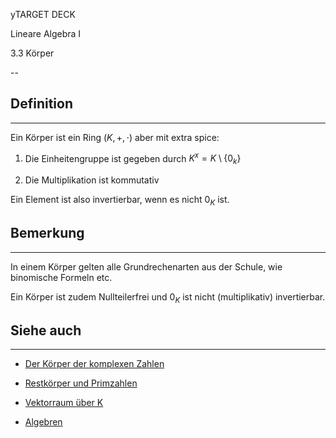 yTARGET DECK

Lineare Algebra I


3.3 Körper

--

## Definition

***

Ein Körper ist ein Ring $(K,+,\cdot)$ aber mit extra spice:

1. Die Einheitengruppe ist gegeben durch $K^x=K \setminus \{0_k\}$

2. Die Multiplikation ist kommutativ

Ein Element ist also invertierbar, wenn es nicht $0_K$ ist.

## Bemerkung

***

In einem Körper gelten alle Grundrechenarten aus der Schule, wie binomische Formeln etc.

Ein Körper ist zudem Nullteilerfrei und $0_K$ ist nicht (multiplikativ) invertierbar.

## Siehe auch

***

* [Der Körper der komplexen Zahlen](</3. Algebraische Strukturen/3.5 Der Körper der komplexen Zahlen/Der Körper der komplexen Zahlen.md>)

* [Restkörper und Primzahlen](</3. Algebraische Strukturen/3.4 Der Ring der ganzen Zahlen und seine Quotientenräume/Restkörper und Primzahlen.md>)

* [Vektorraum über K](</4. Vektorräume und lineare Abbildungen/4.1 Grundlegendes zu Vektorräumen und linearen Abbildungen/Vektorraum über K.md>)

* [Algebren](</5. Endomorphismen/5.4 Algebren und Polynome/Algebren.md>)

<!--ID: 1709218514993-->

